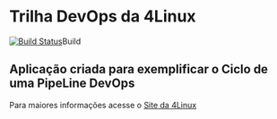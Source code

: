 # Trilha DevOps da 4Linux

<!-- Altere a Flag abaixo com sua URL do Travis -->
[![Build Status](https://travis-ci.org/BrunoDBADevOps/DevOpsLab-HelloWorld.svg?branch=master)](https://travis-ci.org/BrunoDBADevOps/DevOpsLab-HelloWorld)Build
## Aplicação criada para exemplificar o Ciclo de uma PipeLine DevOps


Para maiores informações acesse o [Site da 4Linux](https://www.4linux.com.br/cursos/devops)
